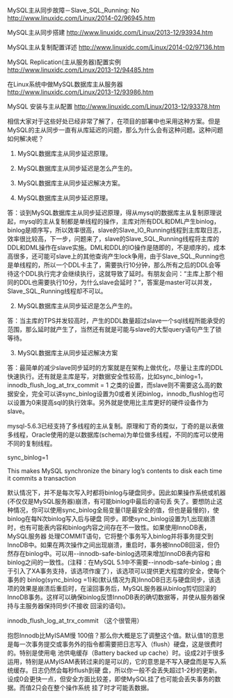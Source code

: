 MySQL主从同步故障－Slave_SQL_Running: No http://www.linuxidc.com/Linux/2014-02/96945.htm

MySQL主从同步搭建 http://www.linuxidc.com/Linux/2013-12/93934.htm

MySQL主从复制配置详述 http://www.linuxidc.com/Linux/2014-02/97136.htm

MySQL Replication(主从服务器)配置实例 http://www.linuxidc.com/Linux/2013-12/94485.htm

在Linux系统中做MySQL数据库主从服务器 http://www.linuxidc.com/Linux/2013-12/93986.htm

MySQL 安装与主从配置 http://www.linuxidc.com/Linux/2013-12/93378.htm

相信大家对于这些好处已经非常了解了，在项目的部署中也采用这种方案。但是MySQL的主从同步一直有从库延迟的问题，那么为什么会有这种问题。这种问题如何解决呢？

1. MySQL数据库主从同步延迟原理。

2. MySQL数据库主从同步延迟是怎么产生的。

3. MySQL数据库主从同步延迟解决方案。

1. MySQL数据库主从同步延迟原理。

答：谈到MySQL数据库主从同步延迟原理，得从mysql的数据库主从复制原理说起，mysql的主从复制都是单线程的操作，主库对所有DDL和DML产生binlog，binlog是顺序写，所以效率很高，slave的Slave_IO_Running线程到主库取日志，效率很比较高，下一步，问题来了，slave的Slave_SQL_Running线程将主库的DDL和DML操作在slave实施。DML和DDL的IO操作是随即的，不是顺序的，成本高很多，还可能可slave上的其他查询产生lock争用，由于Slave_SQL_Running也是单线程的，所以一个DDL卡主了，需要执行10分钟，那么所有之后的DDL会等待这个DDL执行完才会继续执行，这就导致了延时。有朋友会问：“主库上那个相同的DDL也需要执行10分，为什么slave会延时？”，答案是master可以并发，Slave_SQL_Running线程却不可以。

2. MySQL数据库主从同步延迟是怎么产生的。

答：当主库的TPS并发较高时，产生的DDL数量超过slave一个sql线程所能承受的范围，那么延时就产生了，当然还有就是可能与slave的大型query语句产生了锁等待。

3. MySQL数据库主从同步延迟解决方案

答：最简单的减少slave同步延时的方案就是在架构上做优化，尽量让主库的DDL快速执行。还有就是主库是写，对数据安全性较高，比如sync_binlog=1，innodb_flush_log_at_trx_commit = 1 之类的设置，而slave则不需要这么高的数据安全，完全可以讲sync_binlog设置为0或者关闭binlog，innodb_flushlog也可以设置为0来提高sql的执行效率。另外就是使用比主库更好的硬件设备作为slave。

mysql-5.6.3已经支持了多线程的主从复制。原理和丁奇的类似，丁奇的是以表做多线程，Oracle使用的是以数据库(schema)为单位做多线程，不同的库可以使用不同的复制线程。

sync_binlog=1

This makes MySQL synchronize the binary log’s contents to disk each time it commits a transaction

默认情况下，并不是每次写入时都将binlog与硬盘同步。因此如果操作系统或机器(不仅仅是MySQL服务器)崩溃，有可能binlog中最后的语句丢 失了。要想防止这种情况，你可以使用sync_binlog全局变量(1是最安全的值，但也是最慢的)，使binlog在每N次binlog写入后与硬盘 同步。即使sync_binlog设置为1,出现崩溃时，也有可能表内容和binlog内容之间存在不一致性。如果使用InnoDB表，MySQL服务器 处理COMMIT语句，它将整个事务写入binlog并将事务提交到InnoDB中。如果在两次操作之间出现崩溃，重启时，事务被InnoDB回滚，但仍 然存在binlog中。可以用--innodb-safe-binlog选项来增加InnoDB表内容和binlog之间的一致性。(注释：在MySQL 5.1中不需要--innodb-safe-binlog；由于引入了XA事务支持，该选项作废了），该选项可以提供更大程度的安全，使每个事务的 binlog(sync_binlog =1)和(默认情况为真)InnoDB日志与硬盘同步，该选项的效果是崩溃后重启时，在滚回事务后，MySQL服务器从binlog剪切回滚的 InnoDB事务。这样可以确保binlog反馈InnoDB表的确切数据等，并使从服务器保持与主服务器保持同步(不接收 回滚的语句)。

innodb_flush_log_at_trx_commit （这个很管用）

抱怨Innodb比MyISAM慢 100倍？那么你大概是忘了调整这个值。默认值1的意思是每一次事务提交或事务外的指令都需要把日志写入（flush）硬盘，这是很费时的。特别是使用电 池供电缓存（Battery backed up cache）时。设成2对于很多运用，特别是从MyISAM表转过来的是可以的，它的意思是不写入硬盘而是写入系统缓存。日志仍然会每秒flush到硬 盘，所以你一般不会丢失超过1-2秒的更新。设成0会更快一点，但安全方面比较差，即使MySQL挂了也可能会丢失事务的数据。而值2只会在整个操作系统 挂了时才可能丢数据。


